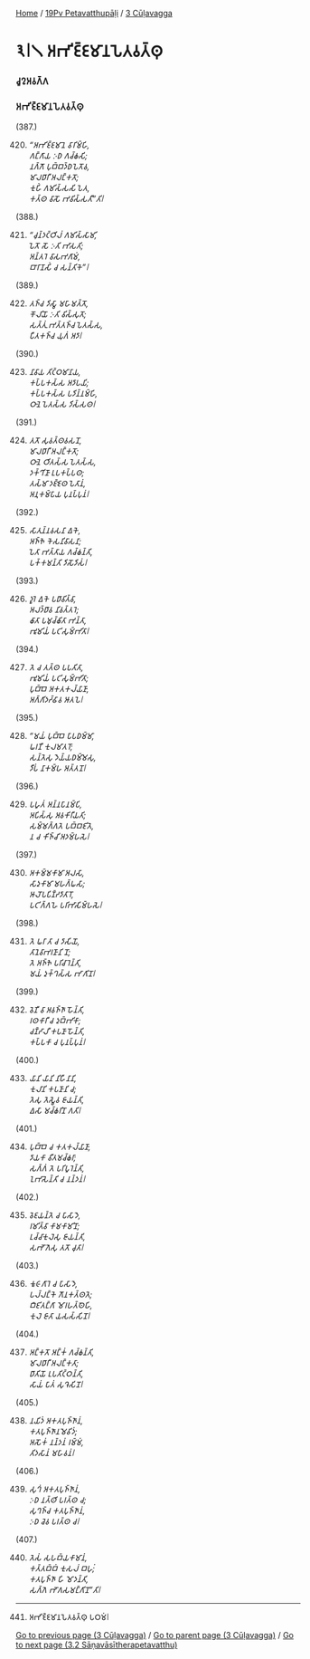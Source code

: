 
[Home](/) / [19Pv Petavatthupāḷi](/tipitaka/19Pv.md) / [3 Cūḷavagga](/tipitaka/19Pv/3.md)

# 𑁩𑁇𑁧 𑀅𑀪𑀺𑀚𑁆𑀚𑀫𑀸𑀦𑀧𑁂𑀢𑀯𑀢𑁆𑀣𑀼

### 𑀘𑀽𑀍𑀅𑀯𑀕𑁆𑀕

### 𑀅𑀪𑀺𑀚𑁆𑀚𑀫𑀸𑀦𑀧𑁂𑀢𑀯𑀢𑁆𑀣𑀼

(387.)

420. _“𑀅𑀪𑀺𑀚𑁆𑀚𑀫𑀸𑀦𑁂 𑀯𑀸𑀭𑀺𑀫𑁆𑀳𑀺,_  
_𑀕𑀗𑁆𑀕𑀸𑀬 𑀇𑀥 𑀕𑀘𑁆𑀙𑀲𑀺;_  
_𑀦𑀕𑁆𑀕𑁄 𑀧𑀼𑀩𑁆𑀩𑀤𑁆𑀥𑀧𑁂𑀢𑁄𑀯,_  
_𑀫𑀸𑀮𑀥𑀸𑀭𑀻 𑀅𑀮𑀗𑁆𑀓𑀢𑁄;_  
_𑀓𑀼𑀳𑀺𑀁 𑀕𑀫𑀺𑀲𑁆𑀲𑀲𑀺 𑀧𑁂𑀢,_  
_𑀓𑀢𑁆𑀣 𑀯𑀸𑀲𑁄 𑀪𑀯𑀺𑀲𑁆𑀲𑀢𑀻”𑀢𑀺𑁇_  


(388.)

421. _“𑀘𑀼𑀦𑁆𑀤𑀝𑁆𑀞𑀺𑀮𑀁 𑀕𑀫𑀺𑀲𑁆𑀲𑀸𑀫𑀺,_  
_𑀧𑁂𑀢𑁄 𑀲𑁄 𑀇𑀢𑀺 𑀪𑀸𑀲𑀢𑀺;_  
_𑀅𑀦𑁆𑀢𑀭𑁂 𑀯𑀸𑀲𑀪𑀕𑀸𑀫𑀁,_  
_𑀩𑀸𑀭𑀸𑀡𑀲𑀺𑀁 𑀘 𑀲𑀦𑁆𑀢𑀺𑀓𑁂”𑁇_  


(389.)

422. _𑀢𑀜𑁆𑀘 𑀤𑀺𑀲𑁆𑀯𑀸 𑀫𑀳𑀸𑀫𑀢𑁆𑀢𑁄,_  
_𑀓𑁄𑀮𑀺𑀬𑁄 𑀇𑀢𑀺 𑀯𑀺𑀲𑁆𑀲𑀼𑀢𑁄;_  
_𑀲𑀢𑁆𑀢𑀼𑀁 𑀪𑀢𑁆𑀢𑀜𑁆𑀘 𑀧𑁂𑀢𑀲𑁆𑀲,_  
_𑀧𑀻𑀢𑀓𑀜𑁆𑀘 𑀬𑀼𑀕𑀁 𑀅𑀤𑀸𑁇_  


(390.)

423. _𑀦𑀸𑀯𑀸𑀬 𑀢𑀺𑀝𑁆𑀞𑀫𑀸𑀦𑀸𑀬,_  
_𑀓𑀧𑁆𑀧𑀓𑀲𑁆𑀲 𑀅𑀤𑀸𑀧𑀬𑀺;_  
_𑀓𑀧𑁆𑀧𑀓𑀲𑁆𑀲 𑀧𑀤𑀺𑀦𑁆𑀦𑀫𑁆𑀳𑀺,_  
_𑀞𑀸𑀦𑁂 𑀧𑁂𑀢𑀲𑁆𑀲 𑀤𑀺𑀲𑁆𑀲𑀣𑁇_  


(391.)

424. _𑀢𑀢𑁄 𑀲𑀼𑀯𑀢𑁆𑀣𑀯𑀲𑀦𑁄,_  
_𑀫𑀸𑀮𑀥𑀸𑀭𑀻 𑀅𑀮𑀗𑁆𑀓𑀢𑁄;_  
_𑀞𑀸𑀦𑁂 𑀞𑀺𑀢𑀲𑁆𑀲 𑀧𑁂𑀢𑀲𑁆𑀲,_  
_𑀤𑀓𑁆𑀔𑀺𑀡𑀸 𑀉𑀧𑀓𑀧𑁆𑀧𑀣;_  
_𑀢𑀲𑁆𑀫𑀸 𑀤𑀚𑁆𑀚𑁂𑀣 𑀧𑁂𑀢𑀸𑀦𑀁,_  
_𑀅𑀦𑀼𑀓𑀫𑁆𑀧𑀸𑀬 𑀧𑀼𑀦𑀧𑁆𑀧𑀼𑀦𑀁𑁇_  


(392.)

425. _𑀲𑀸𑀢𑀼𑀦𑁆𑀦𑀯𑀲𑀦𑀸 𑀏𑀓𑁂,_  
_𑀅𑀜𑁆𑀜𑁂 𑀓𑁂𑀲𑀦𑀺𑀯𑀸𑀲𑀦𑀸;_  
_𑀧𑁂𑀢𑀸 𑀪𑀢𑁆𑀢𑀸𑀬 𑀕𑀘𑁆𑀙𑀦𑁆𑀢𑀺,_  
_𑀧𑀓𑁆𑀓𑀫𑀦𑁆𑀢𑀺 𑀤𑀺𑀲𑁄𑀤𑀺𑀲𑀁𑁇_  


(393.)

426. _𑀤𑀽𑀭𑁂 𑀏𑀓𑁂 𑀧𑀥𑀸𑀯𑀺𑀢𑁆𑀯𑀸,_  
_𑀅𑀮𑀤𑁆𑀥𑀸𑀯 𑀦𑀺𑀯𑀢𑁆𑀢𑀭𑁂;_  
_𑀙𑀸𑀢𑀸 𑀧𑀫𑀼𑀘𑁆𑀙𑀺𑀢𑀸 𑀪𑀦𑁆𑀢𑀸,_  
_𑀪𑀽𑀫𑀺𑀬𑀁 𑀧𑀝𑀺𑀲𑀼𑀫𑁆𑀪𑀺𑀢𑀸𑁇_  


(394.)

427. _𑀢𑁂 𑀘 𑀢𑀢𑁆𑀣 𑀧𑀧𑀢𑀺𑀢𑀸,_  
_𑀪𑀽𑀫𑀺𑀬𑀁 𑀧𑀝𑀺𑀲𑀼𑀫𑁆𑀪𑀺𑀢𑀸;_  
_𑀧𑀼𑀩𑁆𑀩𑁂 𑀅𑀓𑀢𑀓𑀮𑁆𑀬𑀸𑀡𑀸,_  
_𑀅𑀕𑁆𑀕𑀺𑀤𑀟𑁆𑀠𑀸𑀯 𑀆𑀢𑀧𑁂𑁇_  


(395.)

428. _“𑀫𑀬𑀁 𑀧𑀼𑀩𑁆𑀩𑁂 𑀧𑀸𑀧𑀥𑀫𑁆𑀫𑀸,_  
_𑀖𑀭𑀡𑀻 𑀓𑀼𑀮𑀫𑀸𑀢𑀭𑁄;_  
_𑀲𑀦𑁆𑀢𑁂𑀲𑀼 𑀤𑁂𑀬𑁆𑀬𑀥𑀫𑁆𑀫𑁂𑀲𑀼,_  
_𑀤𑀻𑀧𑀁 𑀦𑀸𑀓𑀫𑁆𑀳 𑀅𑀢𑁆𑀢𑀦𑁄𑁇_  


(396.)

429. _𑀧𑀳𑀽𑀢𑀁 𑀅𑀦𑁆𑀦𑀧𑀸𑀦𑀫𑁆𑀧𑀺,_  
_𑀅𑀧𑀺𑀲𑁆𑀲𑀼 𑀅𑀯𑀓𑀺𑀭𑀻𑀬𑀢𑀺;_  
_𑀲𑀫𑁆𑀫𑀕𑁆𑀕𑀢𑁂 𑀧𑀩𑁆𑀩𑀚𑀺𑀢𑁂,_  
_𑀦 𑀘 𑀓𑀺𑀜𑁆𑀘𑀺 𑀅𑀤𑀫𑁆𑀳𑀲𑁂𑁇_  


(397.)

430. _𑀅𑀓𑀫𑁆𑀫𑀓𑀸𑀫𑀸 𑀅𑀮𑀲𑀸,_  
_𑀲𑀸𑀤𑀼𑀓𑀸𑀫𑀸 𑀫𑀳𑀕𑁆𑀖𑀲𑀸;_  
_𑀆𑀮𑁄𑀧𑀧𑀺𑀡𑁆𑀟𑀤𑀸𑀢𑀸𑀭𑁄,_  
_𑀧𑀝𑀺𑀕𑁆𑀕𑀳𑁂 𑀧𑀭𑀺𑀪𑀸𑀲𑀺𑀫𑁆𑀳𑀲𑁂𑁇_  


(398.)

431. _𑀢𑁂 𑀖𑀭𑀸 𑀢𑀸 𑀘 𑀤𑀸𑀲𑀺𑀬𑁄,_  
_𑀢𑀸𑀦𑁂𑀯𑀸𑀪𑀭𑀡𑀸𑀦𑀺 𑀦𑁄;_  
_𑀢𑁂 𑀅𑀜𑁆𑀜𑁂 𑀧𑀭𑀺𑀘𑀸𑀭𑁂𑀦𑁆𑀢𑀺,_  
_𑀫𑀬𑀁 𑀤𑀼𑀓𑁆𑀔𑀲𑁆𑀲 𑀪𑀸𑀕𑀺𑀦𑁄𑁇_  


(399.)

432. _𑀯𑁂𑀡𑀻 𑀯𑀸 𑀅𑀯𑀜𑁆𑀜𑀸 𑀳𑁄𑀦𑁆𑀢𑀺,_  
_𑀭𑀣𑀓𑀸𑀭𑀻 𑀘 𑀤𑀼𑀩𑁆𑀪𑀺𑀓𑀸;_  
_𑀘𑀡𑁆𑀟𑀸𑀮𑀻 𑀓𑀧𑀡𑀸 𑀳𑁄𑀦𑁆𑀢𑀺,_  
_𑀓𑀧𑁆𑀧𑀓𑀸 𑀘 𑀧𑀼𑀦𑀧𑁆𑀧𑀼𑀦𑀁𑁇_  


(400.)

433. _𑀬𑀸𑀦𑀺 𑀬𑀸𑀦𑀺 𑀦𑀺𑀳𑀻𑀦𑀸𑀦𑀺,_  
_𑀓𑀼𑀮𑀸𑀦𑀺 𑀓𑀧𑀡𑀸𑀦𑀺 𑀘;_  
_𑀢𑁂𑀲𑀼 𑀢𑁂𑀲𑁆𑀯𑁂𑀯 𑀚𑀸𑀬𑀦𑁆𑀢𑀺,_  
_𑀏𑀲𑀸 𑀫𑀘𑁆𑀙𑀭𑀺𑀦𑁄 𑀕𑀢𑀺𑁇_  


(401.)

434. _𑀧𑀼𑀩𑁆𑀩𑁂 𑀘 𑀓𑀢𑀓𑀮𑁆𑀬𑀸𑀡𑀸,_  
_𑀤𑀸𑀬𑀓𑀸 𑀯𑀻𑀢𑀫𑀘𑁆𑀙𑀭𑀸;_  
_𑀲𑀕𑁆𑀕𑀁 𑀢𑁂 𑀧𑀭𑀺𑀧𑀽𑀭𑁂𑀦𑁆𑀢𑀺,_  
_𑀑𑀪𑀸𑀲𑁂𑀦𑁆𑀢𑀺 𑀘 𑀦𑀦𑁆𑀤𑀦𑀁𑁇_  


(402.)

435. _𑀯𑁂𑀚𑀬𑀦𑁆𑀢𑁂 𑀘 𑀧𑀸𑀲𑀸𑀤𑁂,_  
_𑀭𑀫𑀺𑀢𑁆𑀯𑀸 𑀓𑀸𑀫𑀓𑀸𑀫𑀺𑀦𑁄;_  
_𑀉𑀘𑁆𑀘𑀸𑀓𑀼𑀮𑁂𑀲𑀼 𑀚𑀸𑀬𑀦𑁆𑀢𑀺,_  
_𑀲𑀪𑁄𑀕𑁂𑀲𑀼 𑀢𑀢𑁄 𑀘𑀼𑀢𑀸𑁇_  


(403.)

436. _𑀓𑀽𑀝𑀸𑀕𑀸𑀭𑁂 𑀘 𑀧𑀸𑀲𑀸𑀤𑁂,_  
_𑀧𑀮𑁆𑀮𑀗𑁆𑀓𑁂 𑀕𑁄𑀦𑀓𑀢𑁆𑀣𑀢𑁂;_  
_𑀩𑀻𑀚𑀺𑀢𑀗𑁆𑀕𑀸 𑀫𑁄𑀭𑀳𑀢𑁆𑀣𑁂𑀳𑀺,_  
_𑀓𑀼𑀮𑁂 𑀚𑀸𑀢𑀸 𑀬𑀲𑀲𑁆𑀲𑀺𑀦𑁄𑁇_  


(404.)

437. _𑀅𑀗𑁆𑀓𑀢𑁄 𑀅𑀗𑁆𑀓𑀁 𑀕𑀘𑁆𑀙𑀦𑁆𑀢𑀺,_  
_𑀫𑀸𑀮𑀥𑀸𑀭𑀻 𑀅𑀮𑀗𑁆𑀓𑀢𑀸;_  
_𑀥𑀸𑀢𑀺𑀬𑁄 𑀉𑀧𑀢𑀺𑀝𑁆𑀞𑀦𑁆𑀢𑀺,_  
_𑀲𑀸𑀬𑀁 𑀧𑀸𑀢𑀁 𑀲𑀼𑀔𑁂𑀲𑀺𑀦𑁄𑁇_  


(405.)

438. _𑀦𑀬𑀺𑀤𑀁 𑀅𑀓𑀢𑀧𑀼𑀜𑁆𑀜𑀸𑀦𑀁,_  
_𑀓𑀢𑀧𑀼𑀜𑁆𑀜𑀸𑀦𑀫𑁂𑀯𑀺𑀤𑀁;_  
_𑀅𑀲𑁄𑀓𑀁 𑀦𑀦𑁆𑀤𑀦𑀁 𑀭𑀫𑁆𑀫𑀁,_  
_𑀢𑀺𑀤𑀲𑀸𑀦𑀁 𑀫𑀳𑀸𑀯𑀦𑀁𑁇_  


(406.)

439. _𑀲𑀼𑀔𑀁 𑀅𑀓𑀢𑀧𑀼𑀜𑁆𑀜𑀸𑀦𑀁,_  
_𑀇𑀥 𑀦𑀢𑁆𑀣𑀺 𑀧𑀭𑀢𑁆𑀣 𑀘;_  
_𑀲𑀼𑀔𑀜𑁆𑀘 𑀓𑀢𑀧𑀼𑀜𑁆𑀜𑀸𑀦𑀁,_  
_𑀇𑀥 𑀘𑁂𑀯 𑀧𑀭𑀢𑁆𑀣 𑀘𑁇_  


(407.)

440. _𑀢𑁂𑀲𑀁 𑀲𑀳𑀩𑁆𑀬𑀓𑀸𑀫𑀸𑀦𑀁,_  
_𑀓𑀢𑁆𑀢𑀩𑁆𑀩𑀁 𑀓𑀼𑀲𑀮𑀁 𑀩𑀳𑀼𑀁;_  
_𑀓𑀢𑀧𑀼𑀜𑁆𑀜𑀸 𑀳𑀺 𑀫𑁄𑀤𑀦𑁆𑀢𑀺,_  
_𑀲𑀕𑁆𑀕𑁂 𑀪𑁄𑀕𑀲𑀫𑀗𑁆𑀕𑀺𑀦𑁄”𑀢𑀺𑁇_  


---

441. 𑀅𑀪𑀺𑀚𑁆𑀚𑀫𑀸𑀦𑀧𑁂𑀢𑀯𑀢𑁆𑀣𑀼 𑀧𑀞𑀫𑀁𑁇



[Go to previous page (3 Cūḷavagga)](/tipitaka/19Pv/3.md) / [Go to parent page (3 Cūḷavagga)](/tipitaka/19Pv/3.md) / [Go to next page (3.2 Sāṇavāsītherapetavatthu)](/tipitaka/19Pv/3/3.2.md)


